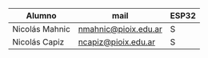 | Alumno                         | mail                    | ESP32 |
|--------------------------------|-------------------------|-------|
| Nicolás Mahnic                 | nmahnic@pioix.edu.ar    | S     |
| Nicolás Capiz                  | ncapiz@pioix.edu.ar     | S     |
